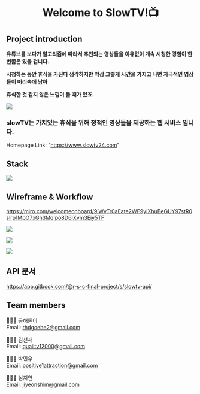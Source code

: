 <h1 align="center">Welcome to SlowTV!📺</h1>

## Project introduction

**유튜브를 보다가 알고리즘에 따라서 추천되는 영상들을 이유없이 계속 시청한 경험이 한번쯤은 있을 겁니다.**

**시청하는 동안 휴식을 가진다 생각하지만 막상 그렇게 시간을 가지고 나면 자극적인 영상들이 머리속에 남아**

**휴식한 것 같지 않은 느낌이 들 때가 있죠.**

![](https://images.velog.io/images/rhdgoehe2/post/18462fb0-ac63-4ddc-86cb-fb92b398ad8a/D90681B1-69D9-4BF8-9734-DA2B6F5046DA.jpeg)

### slowTV는 가치있는 휴식을 위해 정적인 영상들을 제공하는 웹 서비스 입니다.

Homepage Link: "https://www.slowtv24.com"

## Stack
![](https://images.velog.io/images/rhdgoehe2/post/85a49d69-3b86-4e56-8a19-7162d31f86a3/0A340F1F-00A4-4BDD-BA47-18F232ABF4A5.jpeg)

## Wireframe & Workflow
https://miro.com/welcomeonboard/9iWvTr0aEate2WF9yIXhuBeGUY97stR0slrp1MpO7xGh3MqIpo8D6IXvm3Eiy5TF

![](https://images.velog.io/images/rhdgoehe2/post/3e43fc15-fcd5-44e6-aee0-c942dbb62505/860FF67C-3232-4306-964E-82DDEF090D23.jpeg)

![](https://images.velog.io/images/rhdgoehe2/post/33c3bf53-f1a1-439c-9907-fff3dfd29959/A2387B8A-BA2E-443E-B99E-611EBA97D6DD.jpeg)

![](https://images.velog.io/images/rhdgoehe2/post/cff5f5db-3bd8-4990-b462-c110608e9220/BA6ED9FE-3622-4D78-A983-D3C8BF4E8961.jpeg)

##  API 문서
https://app.gitbook.com/@r-s-c-final-project/s/slowtv-api/

## Team members
🧑🏻‍💻  공해돋이 <br />
Email: rhdgoehe2@gmail.com

🧑🏻‍💻  김선재 <br />
Email: quailty12000@gmail.com

🧑🏻‍💻  박민우 <br />
Email: positive1attraction@gmail.com

👩🏻‍💻  심지연 <br />
Email: jiyeonshim@gmail.com






